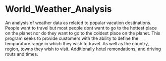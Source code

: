 # World_Weather_Analysis
An analysis of weather data as related to popular vacation destinations.
People want to travel but most people dont want to go to the hottest place on the planet nor 
do they want to go to the coldest place on the planet.
This program seeks to provide customers with the ability to define the tempurature range in which they wish to travel.
As well as the country, region, towns they wish to visit.
Additionally hotel remondations, and driving routs and times.
